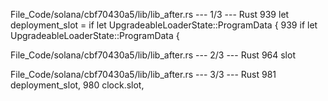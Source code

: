 File_Code/solana/cbf70430a5/lib/lib_after.rs --- 1/3 --- Rust
939             let deployment_slot = if let UpgradeableLoaderState::ProgramData {                                                                           939             if let UpgradeableLoaderState::ProgramData {

File_Code/solana/cbf70430a5/lib/lib_after.rs --- 2/3 --- Rust
964                 slot                                                                                                                                         

File_Code/solana/cbf70430a5/lib/lib_after.rs --- 3/3 --- Rust
981                 deployment_slot,                                                                                                                         980                 clock.slot,

